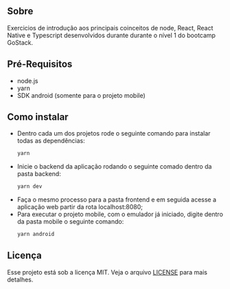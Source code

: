 <h2>Sobre</h2>
<p>Exercicios de introdução aos principais coinceitos de node, React, React Native e Typescript desenvolvidos durante durante o nível 1 do bootcamp GoStack.</p>

<h2>Pré-Requisitos</h2>
<ul>
  <li>node.js</li>
  <li>yarn</li>
  <li>SDK android (somente para o projeto mobile)</li>
</ul>

<h2>Como instalar</h2>
<ul>
  <li>
    Dentro cada um dos projetos rode o seguinte comando para instalar todas as dependências: 
   
   ```bash
   yarn
   ```
  </li>
  <li>
    Inicie o backend da aplicação rodando o seguinte comado dentro da pasta backend:
   
   ```bash
   yarn dev
   ```
  </li>
  <li>
    Faça o mesmo processo para a pasta frontend e em seguida acesse a aplicação web partir da rota localhost:8080;
  </li>
  <li>
    Para executar o projeto mobile, com o emulador já iniciado, digite dentro da pasta mobile o seguinte comando:
   
   ```bash
   yarn android
   ```
  </li>
</ul>

<h2>Licença</h2>
<p>Esse projeto está sob a licença MIT. Veja o arquivo <a href="../LICENSE.md">LICENSE</a> para mais detalhes.</p>
